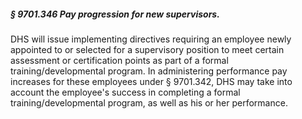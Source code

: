 ##### § 9701.346 Pay progression for new supervisors. #####

DHS will issue implementing directives requiring an employee newly appointed to or selected for a supervisory position to meet certain assessment or certification points as part of a formal training/developmental program. In administering performance pay increases for these employees under § 9701.342, DHS may take into account the employee's success in completing a formal training/developmental program, as well as his or her performance.